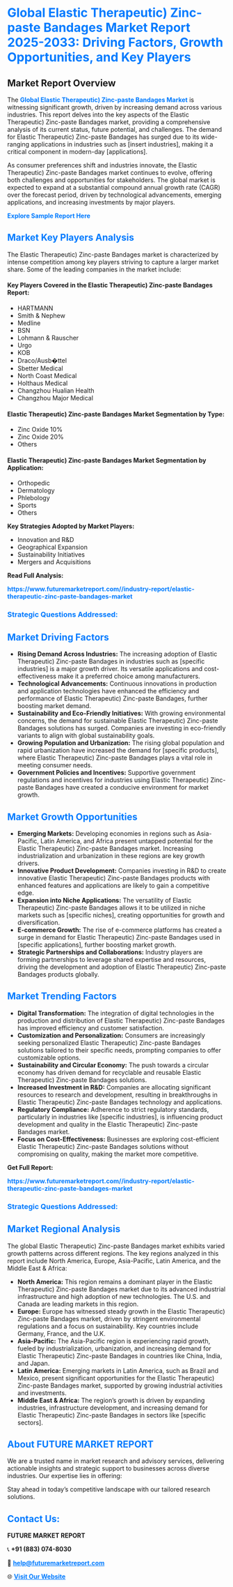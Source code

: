 <h1 style="color: #007BFF;">Global Elastic Therapeutic) Zinc-paste Bandages Market Report 2025-2033: Driving Factors, Growth Opportunities, and Key Players</h1>

<section id="overview">
<h2>Market Report Overview</h2>
<p>The <a href="https://www.futuremarketreport.com//industry-report/elastic-therapeutic-zinc-paste-bandages-market" style="color: #007BFF; text-decoration: none;"><strong>Global Elastic Therapeutic) Zinc-paste Bandages Market</strong></a> is witnessing significant growth, driven by increasing demand across various industries. This report delves into the key aspects of the Elastic Therapeutic) Zinc-paste Bandages market, providing a comprehensive analysis of its current status, future potential, and challenges. The demand for Elastic Therapeutic) Zinc-paste Bandages has surged due to its wide-ranging applications in industries such as [insert industries], making it a critical component in modern-day [applications].</p>
<p>As consumer preferences shift and industries innovate, the Elastic Therapeutic) Zinc-paste Bandages market continues to evolve, offering both challenges and opportunities for stakeholders. The global market is expected to expand at a substantial compound annual growth rate (CAGR) over the forecast period, driven by technological advancements, emerging applications, and increasing investments by major players.</p>
</section>

<section id="overview">
<p><a href="https://www.futuremarketreport.com//request-sample/reportId=80519" style="color: #007BFF; text-decoration: none;"><strong>Explore Sample Report Here</strong></a></p>
</section>

<section id="key-players">
<h2 style="color: #007BFF;">Market Key Players Analysis</h2>
<p>The Elastic Therapeutic) Zinc-paste Bandages market is characterized by intense competition among key players striving to capture a larger market share. Some of the leading companies in the market include:</p>
<h4>Key Players Covered in the Elastic Therapeutic) Zinc-paste Bandages Report:</h4>
<ul><li>HARTMANN</li><li>Smith &amp; Nephew</li><li>Medline</li><li>BSN</li><li>Lohmann &amp; Rauscher</li><li>Urgo</li><li>KOB</li><li>Draco/Ausb�ttel</li><li>Sbetter Medical</li><li>North Coast Medical</li><li>Holthaus Medical</li><li>Changzhou Hualian Health</li><li>Changzhou Major Medical</li></ul>
<h4>Elastic Therapeutic) Zinc-paste Bandages Market Segmentation by Type:</h4>
<ul><li>Zinc Oxide 10%</li><li>Zinc Oxide 20%</li><li>Others</li></ul>

<h4>Elastic Therapeutic) Zinc-paste Bandages Market Segmentation by Application:</h4>
<ul><li>Orthopedic</li><li>Dermatology</li><li>Phlebology</li><li>Sports</li><li>Others</li></ul>
<p><strong>Key Strategies Adopted by Market Players:</strong></p>
<ul>
<li>Innovation and R&D</li>
<li>Geographical Expansion</li>
<li>Sustainability Initiatives</li>
<li>Mergers and Acquisitions</li>
</ul>
</section>

<section>
<p><strong>Read Full Analysis: </strong></p><a href="https://www.futuremarketreport.com//industry-report/elastic-therapeutic-zinc-paste-bandages-market" style="color: #007BFF; text-decoration: none;"><strong>https://www.futuremarketreport.com//industry-report/elastic-therapeutic-zinc-paste-bandages-market</strong></a>
<h3 style="color: #007BFF;">Strategic Questions Addressed:</h3>
</section>

<section id="driving-factors">
<h2 style="color: #007BFF;">Market Driving Factors</h2>
<ul>
<li><strong>Rising Demand Across Industries:</strong> The increasing adoption of Elastic Therapeutic) Zinc-paste Bandages in industries such as [specific industries] is a major growth driver. Its versatile applications and cost-effectiveness make it a preferred choice among manufacturers.</li>
<li><strong>Technological Advancements:</strong> Continuous innovations in production and application technologies have enhanced the efficiency and performance of Elastic Therapeutic) Zinc-paste Bandages, further boosting market demand.</li>
<li><strong>Sustainability and Eco-Friendly Initiatives:</strong> With growing environmental concerns, the demand for sustainable Elastic Therapeutic) Zinc-paste Bandages solutions has surged. Companies are investing in eco-friendly variants to align with global sustainability goals.</li>
<li><strong>Growing Population and Urbanization:</strong> The rising global population and rapid urbanization have increased the demand for [specific products], where Elastic Therapeutic) Zinc-paste Bandages plays a vital role in meeting consumer needs.</li>
<li><strong>Government Policies and Incentives:</strong> Supportive government regulations and incentives for industries using Elastic Therapeutic) Zinc-paste Bandages have created a conducive environment for market growth.</li>
</ul>
</section>

<section id="growth-opportunities">
<h2 style="color: #007BFF;">Market Growth Opportunities</h2>
<ul>
<li><strong>Emerging Markets:</strong> Developing economies in regions such as Asia-Pacific, Latin America, and Africa present untapped potential for the Elastic Therapeutic) Zinc-paste Bandages market. Increasing industrialization and urbanization in these regions are key growth drivers.</li>
<li><strong>Innovative Product Development:</strong> Companies investing in R&D to create innovative Elastic Therapeutic) Zinc-paste Bandages products with enhanced features and applications are likely to gain a competitive edge.</li>
<li><strong>Expansion into Niche Applications:</strong> The versatility of Elastic Therapeutic) Zinc-paste Bandages allows it to be utilized in niche markets such as [specific niches], creating opportunities for growth and diversification.</li>
<li><strong>E-commerce Growth:</strong> The rise of e-commerce platforms has created a surge in demand for Elastic Therapeutic) Zinc-paste Bandages used in [specific applications], further boosting market growth.</li>
<li><strong>Strategic Partnerships and Collaborations:</strong> Industry players are forming partnerships to leverage shared expertise and resources, driving the development and adoption of Elastic Therapeutic) Zinc-paste Bandages products globally.</li>
</ul>
</section>

<section id="trending-factors">
<h2 style="color: #007BFF;">Market Trending Factors</h2>
<ul>
<li><strong>Digital Transformation:</strong> The integration of digital technologies in the production and distribution of Elastic Therapeutic) Zinc-paste Bandages has improved efficiency and customer satisfaction.</li>
<li><strong>Customization and Personalization:</strong> Consumers are increasingly seeking personalized Elastic Therapeutic) Zinc-paste Bandages solutions tailored to their specific needs, prompting companies to offer customizable options.</li>
<li><strong>Sustainability and Circular Economy:</strong> The push towards a circular economy has driven demand for recyclable and reusable Elastic Therapeutic) Zinc-paste Bandages solutions.</li>
<li><strong>Increased Investment in R&D:</strong> Companies are allocating significant resources to research and development, resulting in breakthroughs in Elastic Therapeutic) Zinc-paste Bandages technology and applications.</li>
<li><strong>Regulatory Compliance:</strong> Adherence to strict regulatory standards, particularly in industries like [specific industries], is influencing product development and quality in the Elastic Therapeutic) Zinc-paste Bandages market.</li>
<li><strong>Focus on Cost-Effectiveness:</strong> Businesses are exploring cost-efficient Elastic Therapeutic) Zinc-paste Bandages solutions without compromising on quality, making the market more competitive.</li>
</ul>
</section>

<section>
<p><strong>Get Full Report: </strong></p><a href="https://www.futuremarketreport.com//industry-report/elastic-therapeutic-zinc-paste-bandages-market" style="color: #007BFF; text-decoration: none;"><strong>https://www.futuremarketreport.com//industry-report/elastic-therapeutic-zinc-paste-bandages-market</strong></a>
<h3 style="color: #007BFF;">Strategic Questions Addressed:</h3>
</section>


<section id="regional-analysis">
<h2 style="color: #007BFF;">Market Regional Analysis</h2>
<p>The global Elastic Therapeutic) Zinc-paste Bandages market exhibits varied growth patterns across different regions. The key regions analyzed in this report include North America, Europe, Asia-Pacific, Latin America, and the Middle East & Africa:</p>
<ul>
<li><strong>North America:</strong> This region remains a dominant player in the Elastic Therapeutic) Zinc-paste Bandages market due to its advanced industrial infrastructure and high adoption of new technologies. The U.S. and Canada are leading markets in this region.</li>
<li><strong>Europe:</strong> Europe has witnessed steady growth in the Elastic Therapeutic) Zinc-paste Bandages market, driven by stringent environmental regulations and a focus on sustainability. Key countries include Germany, France, and the U.K.</li>
<li><strong>Asia-Pacific:</strong> The Asia-Pacific region is experiencing rapid growth, fueled by industrialization, urbanization, and increasing demand for Elastic Therapeutic) Zinc-paste Bandages in countries like China, India, and Japan.</li>
<li><strong>Latin America:</strong> Emerging markets in Latin America, such as Brazil and Mexico, present significant opportunities for the Elastic Therapeutic) Zinc-paste Bandages market, supported by growing industrial activities and investments.</li>
<li><strong>Middle East & Africa:</strong> The region’s growth is driven by expanding industries, infrastructure development, and increasing demand for Elastic Therapeutic) Zinc-paste Bandages in sectors like [specific sectors].</li>
</ul>
</section>

<footer>
<h2 style="color: #007BFF;">About FUTURE MARKET REPORT</h2>
<p>We are a trusted name in market research and advisory services, delivering actionable insights and strategic support to businesses across diverse industries. Our expertise lies in offering:</p>

<p>Stay ahead in today’s competitive landscape with our tailored research solutions.</p>

<h2 style="color: #007BFF;">Contact Us:</h2>
<p><strong>FUTURE MARKET REPORT</strong></p>
<p>📞 <strong>+91 (883) 074-8030</strong></p>
<p>📧 <strong><a href="mailto:help@futuremarketreport.com" style="color: #007BFF;">help@futuremarketreport.com</a></strong></p>
<p>🌐 <strong><a href="https://www.futuremarketreport.com/" style="color: #007BFF;">Visit Our Website</a></strong></p>
</footer>